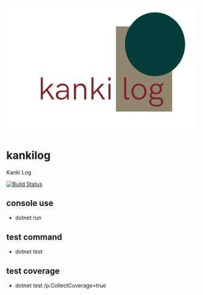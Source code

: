 [![kankilog](https://raw.githubusercontent.com/veysel/kankilog/main/content/logo.png)](https://github.com/veysel/kankilog)

# kankilog
Kanki Log

[![Build Status](https://travis-ci.org/veysel/kankilog.svg?branch=main)](https://travis-ci.org/veysel/kankilog)


## console use

- dotnet run

## test command

- dotnet test

## test coverage

- dotnet test /p:CollectCoverage=true